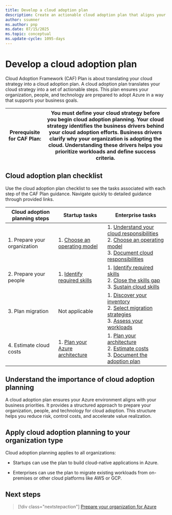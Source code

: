 ```yaml
---
title: Develop a cloud adoption plan
description: Create an actionable cloud adoption plan that aligns your people, processes, and technology with your cloud strategy to ensure successful Azure adoption.
author: ssumner
ms.author: pnp
ms.date: 07/15/2025
ms.topic: conceptual
ms.update-cycle: 1095-days
---
```


# Develop a cloud adoption plan

Cloud Adoption Framework (CAF) Plan is about translating your cloud strategy into a cloud adoption plan. A cloud adoption plan translates your cloud strategy into a set of actionable steps. This plan ensures your organization, people, and technology are prepared to adopt Azure in a way that supports your business goals.

| **Prerequisite for CAF Plan:** | You must define your cloud strategy before you begin cloud adoption planning. Your cloud strategy identifies the business drivers behind your cloud adoption efforts. Business drivers clarify why your organization is adopting the cloud. Understanding these drivers helps you prioritize workloads and define success criteria. |
| --- | --- |

## Cloud adoption plan checklist

Use the cloud adoption plan checklist to see the tasks associated with each step of the CAF Plan guidance. Navigate quickly to detailed guidance through provided links.

| Cloud adoption planning steps | Startup tasks | Enterprise tasks |
| --- | --- | --- |
| 1. Prepare your organization | 1. [Choose an operating model](./prepare-organization-for-cloud.md#choose-a-cloud-operating-model)  | 1. [Understand your cloud responsibilities](./prepare-organization-for-cloud.md#understand-your-cloud-responsibilities) <br> 2.  [Choose an operating model](./prepare-organization-for-cloud.md#choose-a-cloud-operating-model) <br> 3. [Document cloud responsibilities](./prepare-organization-for-cloud.md#document-cloud-responsibilities) |
| 2. Prepare your people | 1. [Identify required skills](./prepare-people-for-cloud.md#identify-the-cloud-skills-you-need) | 1. [Identify required skills](./prepare-people-for-cloud.md#identify-the-cloud-skills-you-need) <br> 2. [Close the skills gap](./prepare-people-for-cloud.md#close-the-skills-gap) <br> 3. [Sustain cloud skills](./prepare-people-for-cloud.md#sustain-cloud-skills-across-your-organization) |
| 3. Plan migration | Not applicable | 1. [Discover your inventory](./discover-existing-workload-inventory.md) <br> 2. [Select migration strategies](./select-cloud-migration-strategy.md) <br> 3. [Assess your workloads](./assess-workloads-for-cloud-migration.md) |
| 4. Estimate cloud costs | 1. [Plan your Azure architecture](./estimate-total-cost-of-ownership.md#plan-your-azure-architecture) | 1. [Plan your architecture](./estimate-total-cost-of-ownership.md#plan-your-azure-architecture) <br> 2. [Estimate costs](./estimate-total-cost-of-ownership.md#estimate-costs-based-on-architecture) <br> 3. [Document the adoption plan](./estimate-total-cost-of-ownership.md#document-the-cloud-adoption-plan) |

## Understand the importance of cloud adoption planning

A cloud adoption plan ensures your Azure environment aligns with your business priorities. It provides a structured approach to prepare your organization, people, and technology for cloud adoption. This structure helps you reduce risk, control costs, and accelerate value realization.

## Apply cloud adoption planning to your organization type

Cloud adoption planning applies to all organizations:

- Startups can use the plan to build cloud-native applications in Azure.

- Enterprises can use the plan to migrate existing workloads from on-premises or other cloud platforms like AWS or GCP.

## Next steps

> [!div class="nextstepaction"]
> [Prepare your organization for Azure](./prepare-organization-for-cloud.md)
